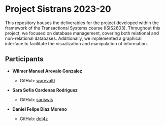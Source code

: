# Project Sistrans 2023-20

This repository houses the deliverables for the project developed within the framework of the Transactional Systems course (ISIS2603). Throughout this project, we focused on database management, covering both relational and non-relational databases. Additionally, we implemented a graphical interface to facilitate the visualization and manipulation of information.

## Participants
- **Wilmer Manuel Arevalo Gonzalez**
  - GitHub: [wareval0](https://github.com/wareval0)

- **Sara Sofia Cardenas Rodriguez**
  - GitHub: [sariswis](https://github.com/sariswis)

- **Daniel Felipe Diaz Moreno**
  - GitHub: [ddi4z](https://github.com/ddi4z)